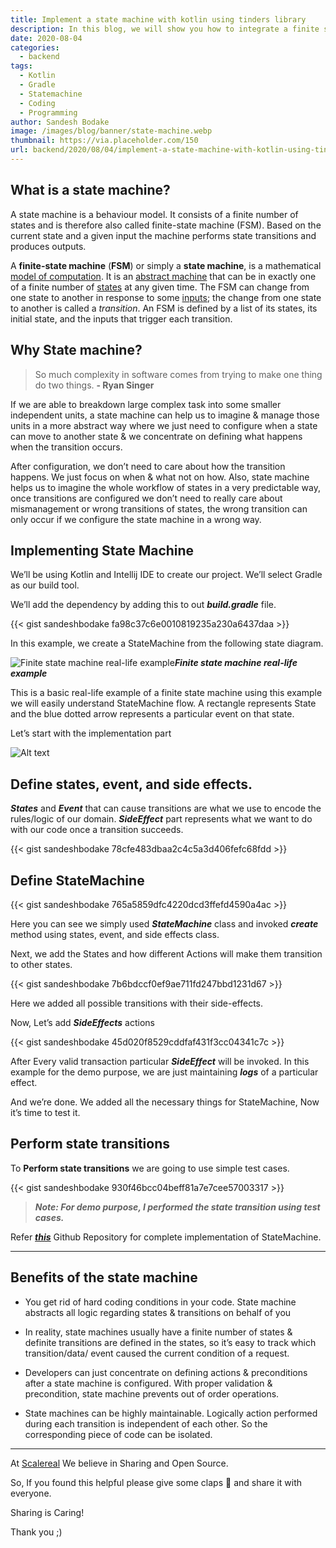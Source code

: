 ```yaml
---
title: Implement a state machine with kotlin using tinders library
description: In this blog, we will show you how to integrate a finite state machine in kotlin using Tinder’s library.
date: 2020-08-04
categories:
  - backend
tags:
  - Kotlin
  - Gradle
  - Statemachine
  - Coding
  - Programming
author: Sandesh Bodake
image: /images/blog/banner/state-machine.webp
thumbnail: https://via.placeholder.com/150
url: backend/2020/08/04/implement-a-state-machine-with-kotlin-using-tinders-library.html
---
```


## What is a state machine?

A state machine is a behaviour model. It consists of a finite number of states and is therefore also called finite-state machine (FSM). Based on the current state and a given input the machine performs state transitions and produces outputs.

A **finite-state machine** (**FSM**) or simply a **state machine**, is a mathematical [model of computation](https://en.wikipedia.org/wiki/Model_of_computation). It is an [abstract machine](https://en.wikipedia.org/wiki/Abstract_machine) that can be in exactly one of a finite number of [states](https://en.wikipedia.org/wiki/State_(computer_science)) at any given time. The FSM can change from one state to another in response to some [inputs](https://en.wikipedia.org/wiki/Input_(computer_science)); the change from one state to another is called a *transition*. An FSM is defined by a list of its states, its initial state, and the inputs that trigger each transition.

## Why State machine?
> So much complexity in software comes from trying to make one thing do two things.
**- Ryan Singer**

If we are able to breakdown large complex task into some smaller independent units, a state machine can help us to imagine & manage those units in a more abstract way where we just need to configure when a state can move to another state & we concentrate on defining what happens when the transition occurs.

After configuration, we don’t need to care about how the transition happens. We just focus on when & what not on how. Also, state machine helps us to imagine the whole workflow of states in a very predictable way, once transitions are configured we don’t need to really care about mismanagement or wrong transitions of states, the wrong transition can only occur if we configure the state machine in a wrong way.

## Implementing State Machine

We’ll be using Kotlin and Intellij IDE to create our project. We’ll select Gradle as our build tool.

We’ll add the dependency by adding this to out ***build.gradle*** file.

{{< gist sandeshbodake fa98c37c6e0010819235a230a6437daa >}}

In this example, we create a StateMachine from the following state diagram.

![**Finite state machine real-life example**](https://cdn-images-1.medium.com/max/5738/1*4W0y7tLWXTrhTkevlLdbDw.jpeg)***Finite state machine real-life example***

This is a basic real-life example of a finite state machine using this example we will easily understand StateMachine flow. A rectangle represents State and the blue dotted arrow represents a particular event on that state.

Let’s start with the implementation part

![Alt text](https://media.giphy.com/media/QJvwBSGaoc4eI/giphy.gif)

## Define states, event, and side effects.

***States*** and ***Event*** that can cause transitions are what we use to encode the rules/logic of our domain. ***SideEffect*** part represents what we want to do with our code once a transition succeeds.

{{< gist sandeshbodake 78cfe483dbaa2c4c5a3d406fefc68fdd >}}

## Define StateMachine

{{< gist sandeshbodake 765a5859dfc4220dcd3ffefd4590a4ac >}}

Here you can see we simply used ***StateMachine*** class and invoked ***create*** method using states, event, and side effects class.

Next, we add the States and how different Actions will make them transition to other states.

{{< gist sandeshbodake 7b6bdccf0ef9ae711fd247bbd1231d67 >}}

Here we added all possible transitions with their side-effects.

Now, Let’s add ***SideEffects*** actions

{{< gist sandeshbodake 45d020f8529cddfaf431f3cc04341c7c >}}

After Every valid transaction particular ***SideEffect*** will be invoked. In this example for the demo purpose, we are just maintaining ***logs*** of a particular effect.

And we’re done. We added all the necessary things for StateMachine, Now it’s time to test it.

## Perform state transitions

To **Perform state transitions** we are going to use simple test cases.

{{< gist sandeshbodake 930f46bcc04beff81a7e7cee57003317 >}}

>***Note: For demo purpose, I performed the state transition using test cases.***

Refer [***this***](https://github.com/sandeshbodake/tinder-statemachine-example) Github Repository for complete implementation of StateMachine.

---

## Benefits of the state machine

* You get rid of hard coding conditions in your code. State machine abstracts all logic regarding states & transitions on behalf of you

* In reality, state machines usually have a finite number of states & definite transitions are defined in the states, so it’s easy to track which transition/data/ event caused the current condition of a request.

* Developers can just concentrate on defining actions & preconditions after a state machine is configured. With proper validation & precondition, state machine prevents out of order operations.

* State machines can be highly maintainable. Logically action performed during each transition is independent of each other. So the corresponding piece of code can be isolated.

---

At [Scalereal](https://scalereal.com/) We believe in Sharing and Open Source.

So, If you found this helpful please give some claps 👏 and share it with everyone.

Sharing is Caring!

Thank you ;)
